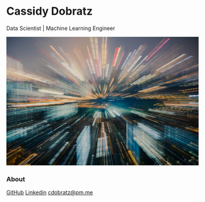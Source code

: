 # Cassidy Dobratz
Data Scientist | Machine Learning Engineer

![](/Images/chuttersnap-776317-unsplash.jpg)


### About

[GitHub](https://www.github.com/acudoc)
[Linkedin](https://www.linkedin.com/in/cassidydobratz/)
<cdobratz@pm.me>
